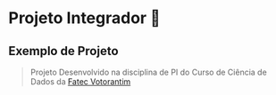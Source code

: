# Projeto Integrador 🚀
## Exemplo de Projeto
> Projeto Desenvolvido na disciplina de PI do Curso de Ciência de Dados da [Fatec Votorantim](https://fatecvotorantim.cps.sp.gov.br)
